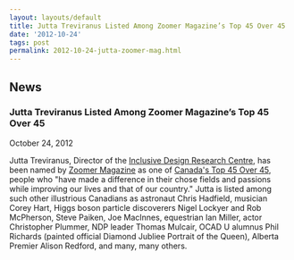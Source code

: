 ```yaml
---
layout: layouts/default
title: Jutta Treviranus Listed Among Zoomer Magazine’s Top 45 Over 45
date: '2012-10-24'
tags: post
permalink: 2012-10-24-jutta-zoomer-mag.html
---
```

<article class="floe-content floe-news-item">
                <h2> News </h2>
                <h3>Jutta Treviranus Listed Among Zoomer Magazine’s Top 45 Over 45</h3>
                <time class="floe-date" datetime="2012-10-24">October 24, 2012</time>
                <p>
                    Jutta Treviranus, Director of the <a href="http://idrc.ocadu.ca">Inclusive Design Research Centre</a>, has been named by <a href="http://www.zoomermag.com/">Zoomer Magazine</a> as one of <a href="http://www.everythingzoomer.com/arts-entertainment/stars-royals/2012/10/05/the-3rd-annual-zoomer-list-canadas-top-45-over-45-jutta-treviranus/">Canada's Top 45 Over 45</a>, people who "have made a difference in their chose fields and passions while improving our lives and that of our country." Jutta is listed among such other illustrious Canadians as astronaut Chris Hadfield, musician Corey Hart, Higgs boson particle discoverers Nigel Lockyer and Rob McPherson, Steve Paiken, Joe MacInnes, equestrian Ian Miller, actor Christopher Plummer, NDP leader Thomas Mulcair, OCAD U alumnus Phil Richards (painted official Diamond Jubliee Portrait of the Queen), Alberta Premier Alison Redford, and many, many others.
                </p>
            </article>
